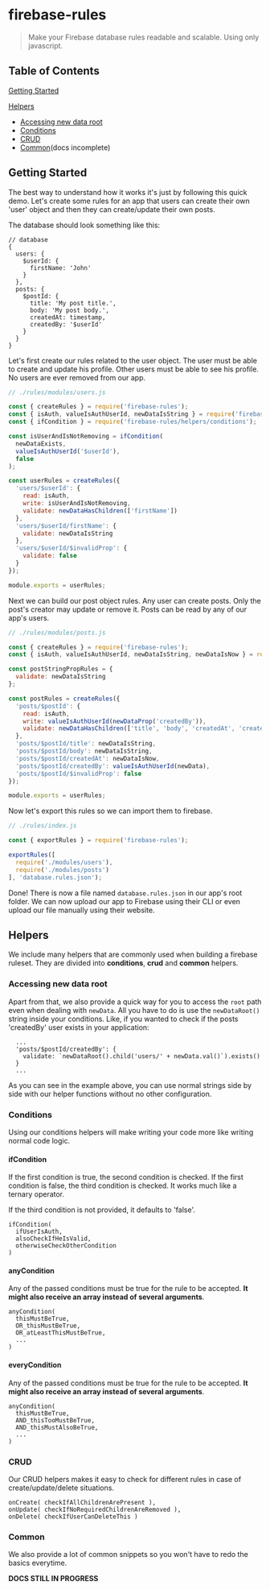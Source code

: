# firebase-rules

> Make your Firebase database rules readable and scalable. Using only javascript.

## Table of Contents

[Getting Started](#getting-started)

[Helpers](#helpers)
- [Accessing new data root](#accessing-new-data-root)
- [Conditions](#conditions)
- [CRUD](#crud)
- [Common](#common)(docs incomplete)

## Getting Started

The best way to understand how it works it's just by following this quick demo.
Let's create some rules for an app that users can create their own 'user' object and then they can create/update their own posts.

The database should look something like this:

```
// database
{
  users: {
    $userId: {
      firstName: 'John'
    }
  },
  posts: {
    $postId: {
      title: 'My post title.',
      body: 'My post body.',
      createdAt: timestamp,
      createdBy: '$userId'
    }
  }
}

```

Let's first create our rules related to the user object.
The user must be able to create and update his profile.
Other users must be able to see his profile.
No users are ever removed from our app.

```javascript
// ./rules/modules/users.js

const { createRules } = require('firebase-rules');
const { isAuth, valueIsAuthUserId, newDataIsString } = require('firebase-rules/helpers/common');
const { ifCondition } = require('firebase-rules/helpers/conditions');

const isUserAndIsNotRemoving = ifCondition(
  newDataExists,
  valueIsAuthUserId('$userId'),
  false
);

const userRules = createRules({
  'users/$userId': {
    read: isAuth,
    write: isUserAndIsNotRemoving,
    validate: newDataHasChildren(['firstName'])
  },
  'users/$userId/firstName': {
    validate: newDataIsString
  },
  'users/$userId/$invalidProp': {
    validate: false
  }
});

module.exports = userRules;
```

Next we can build our post object rules.
Any user can create posts. Only the post's creator may update or remove it.
Posts can be read by any of our app's users.

```javascript
// ./rules/modules/posts.js

const { createRules } = require('firebase-rules');
const { isAuth, valueIsAuthUserId, newDataIsString, newDataIsNow } = require('firebase-rules/helpers/common');

const postStringPropRules = {
  validate: newDataIsString
};

const postRules = createRules({
  'posts/$postId': {
    read: isAuth,
    write: valueIsAuthUserId(newDataProp('createdBy')),
    validate: newDataHasChildren(['title', 'body', 'createdAt', 'createdBy'])
  },
  'posts/$postId/title': newDataIsString,
  'posts/$postId/body': newDataIsString,
  'posts/$postId/createdAt': newDataIsNow,
  'posts/$postId/createdBy': valueIsAuthUserId(newData),
  'posts/$postId/$invalidProp': false
});

module.exports = userRules;
```

Now let's export this rules so we can import them to firebase.

```javascript
// ./rules/index.js

const { exportRules } = require('firebase-rules');

exportRules([
  require('./modules/users'),
  require('./modules/posts')
], 'database.rules.json');

```

Done! There is now a file named `database.rules.json` in our app's root folder.
We can now upload our app to Firebase using their CLI or even upload our file manually using their website.

## Helpers

We include many helpers that are commonly used when building a firebase ruleset.
They are divided into **conditions**, **crud** and **common** helpers.

### Accessing new data root

Apart from that, we also provide a quick way for you to access the `root` path even when dealing with `newData`.
All you have to do is use the `newDataRoot()` string inside your conditions.
Like, if you wanted to check if the posts 'createdBy' user exists in your application:

```
  ...
  'posts/$postId/createdBy': {
    validate: `newDataRoot().child('users/' + newData.val()`).exists()
  }
  ...
```

As you can see in the example above, you can use normal strings side by side with our helper functions without no other configuration.

### Conditions

Using our conditions helpers will make writing your code more like writing normal code logic.

#### ifCondition

If the first condition is true, the second condition is checked.
If the first condition is false, the third condition is checked.
It works much like a ternary operator.

If the third condition is not provided, it defaults to 'false'.

```
ifCondition(
  ifUserIsAuth,
  alsoCheckIfHeIsValid,
  otherwiseCheckOtherCondition
)
```

#### anyCondition

Any of the passed conditions must be true for the rule to be accepted.
**It might also receive an array instead of several arguments**.

```
anyCondition(
  thisMustBeTrue,
  OR_thisMustBeTrue,
  OR_atLeastThisMustBeTrue,
  ...
)
```

#### everyCondition

Any of the passed conditions must be true for the rule to be accepted.
**It might also receive an array instead of several arguments**.

```
anyCondition(
  thisMustBeTrue,
  AND_thisTooMustBeTrue,
  AND_thisMustAlsoBeTrue,
  ...
)
```

### CRUD

Our CRUD helpers makes it easy to check for different rules in case of create/update/delete situations.

```
onCreate( checkIfAllChildrenArePresent ),
onUpdate( checkIfNoRequiredChildrenAreRemoved ),
onDelete( checkIfUserCanDeleteThis )
```

### Common

We also provide a lot of common snippets so you won't have to redo the basics everytime.

**DOCS STILL IN PROGRESS**
